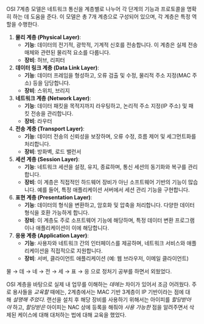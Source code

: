 OSI 7계층 모델은 네트워크 통신을 계층별로 나누어 각 단계의 기능과 프로토콜을 명확히 하는 데 도움을 준다. 이 모델은 총 7개 계층으로 구성되어 있으며, 각 계층은 특정 역할을 수행한다.

1. **물리 계층 (Physical Layer)**:
   - **기능**: 데이터의 전기적, 광학적, 기계적 신호를 전송합니다. 이 계층은 실제 전송 매체와 관련된 물리적 요소를 다룹니다.
   - **장비**: 허브, 리피터
2. **데이터 링크 계층 (Data Link Layer)**:
   - **기능**: 데이터 프레임을 형성하고, 오류 검출 및 수정, 물리적 주소 지정(MAC 주소) 등을 담당합니다.
   - **장비**: 스위치, 브리지
3. **네트워크 계층 (Network Layer)**:
   - **기능**: 데이터 패킷을 목적지까지 라우팅하고, 논리적 주소 지정(IP 주소) 및 패킷 전송을 관리합니다.
   - **장비**: 라우터
4. **전송 계층 (Transport Layer)**:
   - **기능**: 데이터 전송의 신뢰성을 보장하며, 오류 수정, 흐름 제어 및 세그먼트화를 처리합니다.
   - **장비**: 방화벽, 로드 밸런서
5. **세션 계층 (Session Layer)**:
   - **기능**: 네트워크 세션을 설정, 유지, 종료하며, 통신 세션의 동기화와 복구를 관리합니다.
   - **장비**: 이 계층은 직접적인 하드웨어 장비가 아닌 소프트웨어 기반의 기능이 많습니다. 예를 들어, 특정 애플리케이션 서버에서 세션 관리 기능을 구현합니다.
6. **표현 계층 (Presentation Layer)**:
   - **기능**: 데이터의 형식을 변환하고, 암호화 및 압축을 처리합니다. 다양한 데이터 형식을 호환 가능하게 합니다.
   - **장비**: 이 계층도 주로 소프트웨어 기능에 해당하며, 특정 데이터 변환 프로그램이나 애플리케이션이 이에 해당합니다.
7. **응용 계층 (Application Layer)**:
   - **기능**: 사용자와 네트워크 간의 인터페이스를 제공하며, 네트워크 서비스와 애플리케이션을 직접적으로 지원합니다.
   - **장비**: 서버, 클라이언트 애플리케이션 (예: 웹 브라우저, 이메일 클라이언트)

물 → 데 → 네 → 전 → 세 → 표 → 응 으로 정처기 공부를 하면서 외웠었다.

OSI 계층을 바탕으로 실제 내 업무를 이해하는 *데에는* 차이가 있어서 조금 어려웠다. 주로 용사들을 *교육할* 때에는, 2계층에서는 MAC 기반 3계층이 IP 기반이라는 점에 대해 *설명해 주었다.* 랜선을 설치 후 해당 장비를 사용하기 위해서는 아이피를 *할당받아야* 하고, *할당받은* 아이피는 NAC 상에 등록을 해줘야 *사용 가능한* 점을 알려주면서 삭제된 케이스에 대해 대처하는 법에 대해 교육을 했었다.
